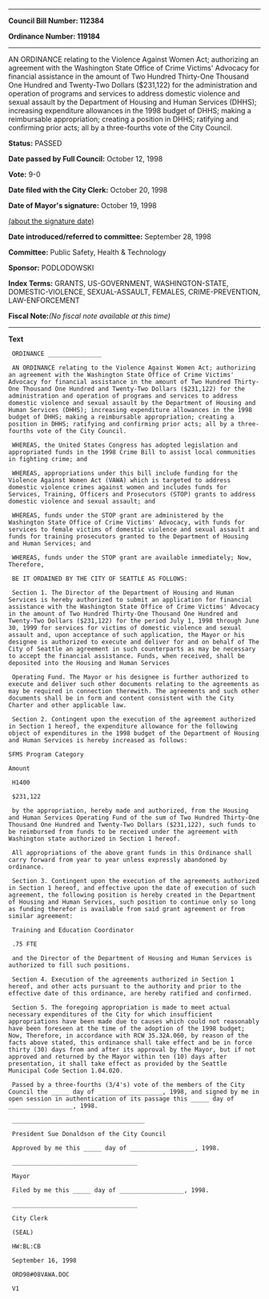 

********

**Council Bill Number: 112384**
   
**Ordinance Number: 119184**
********

 AN ORDINANCE relating to the Violence Against Women Act; authorizing an agreement with the Washington State Office of Crime Victims' Advocacy for financial assistance in the amount of Two Hundred Thirty-One Thousand One Hundred and Twenty-Two Dollars ($231,122) for the administration and operation of programs and services to address domestic violence and sexual assault by the Department of Housing and Human Services (DHHS); increasing expenditure allowances in the 1998 budget of DHHS; making a reimbursable appropriation; creating a position in DHHS; ratifying and confirming prior acts; all by a three-fourths vote of the City Council.

**Status:** PASSED
   
**Date passed by Full Council:** October 12, 1998
   
**Vote:** 9-0
   
**Date filed with the City Clerk:** October 20, 1998
   
**Date of Mayor's signature:** October 19, 1998
   
[(about the signature date)](/~public/approvaldate.htm)
   
   
   
**Date introduced/referred to committee:** September 28, 1998
   
**Committee:** Public Safety, Health & Technology
   
**Sponsor:** PODLODOWSKI
   
   
**Index Terms:** GRANTS, US-GOVERNMENT, WASHINGTON-STATE, DOMESTIC-VIOLENCE, SEXUAL-ASSAULT, FEMALES, CRIME-PREVENTION, LAW-ENFORCEMENT

**Fiscal Note:**_(No fiscal note available at this time)_

********

**Text**
   
```
 ORDINANCE _______________

 AN ORDINANCE relating to the Violence Against Women Act; authorizing an agreement with the Washington State Office of Crime Victims' Advocacy for financial assistance in the amount of Two Hundred Thirty- One Thousand One Hundred and Twenty-Two Dollars ($231,122) for the administration and operation of programs and services to address domestic violence and sexual assault by the Department of Housing and Human Services (DHHS); increasing expenditure allowances in the 1998 budget of DHHS; making a reimbursable appropriation; creating a position in DHHS; ratifying and confirming prior acts; all by a three- fourths vote of the City Council.

 WHEREAS, the United States Congress has adopted legislation and appropriated funds in the 1998 Crime Bill to assist local communities in fighting crime; and

 WHEREAS, appropriations under this bill include funding for the Violence Against Women Act (VAWA) which is targeted to address domestic violence crimes against women and includes funds for Services, Training, Officers and Prosecutors (STOP) grants to address domestic violence and sexual assault; and

 WHEREAS, funds under the STOP grant are administered by the Washington State Office of Crime Victims' Advocacy, with funds for services to female victims of domestic violence and sexual assault and funds for training prosecutors granted to the Department of Housing and Human Services; and

 WHEREAS, funds under the STOP grant are available immediately; Now, Therefore,

 BE IT ORDAINED BY THE CITY OF SEATTLE AS FOLLOWS:

 Section 1. The Director of the Department of Housing and Human Services is hereby authorized to submit an application for financial assistance with the Washington State Office of Crime Victims' Advocacy in the amount of Two Hundred Thirty-One Thousand One Hundred and Twenty-Two Dollars ($231,122) for the period July 1, 1998 through June 30, 1999 for services for victims of domestic violence and sexual assault and, upon acceptance of such application, the Mayor or his designee is authorized to execute and deliver for and on behalf of The City of Seattle an agreement in such counterparts as may be necessary to accept the financial assistance. Funds, when received, shall be deposited into the Housing and Human Services

 Operating Fund. The Mayor or his designee is further authorized to execute and deliver such other documents relating to the agreements as may be required in connection therewith. The agreements and such other documents shall be in form and content consistent with the City Charter and other applicable law.

 Section 2. Contingent upon the execution of the agreement authorized in Section 1 hereof, the expenditure allowance for the following object of expenditures in the 1998 budget of the Department of Housing and Human Services is hereby increased as follows:

SFMS Program Category

Amount

 H1400

 $231,122

 by the appropriation, hereby made and authorized, from the Housing and Human Services Operating Fund of the sum of Two Hundred Thirty-One Thousand One Hundred and Twenty-Two Dollars ($231,122), such funds to be reimbursed from funds to be received under the agreement with Washington state authorized in Section 1 hereof.

 All appropriations of the above grant funds in this Ordinance shall carry forward from year to year unless expressly abandoned by ordinance.

 Section 3. Contingent upon the execution of the agreements authorized in Section 1 hereof, and effective upon the date of execution of such agreement, the following position is hereby created in the Department of Housing and Human Services, such position to continue only so long as funding therefor is available from said grant agreement or from similar agreement:

 Training and Education Coordinator

 .75 FTE

 and the Director of the Department of Housing and Human Services is authorized to fill such positions.

 Section 4. Execution of the agreements authorized in Section 1 hereof, and other acts pursuant to the authority and prior to the effective date of this ordinance, are hereby ratified and confirmed.

 Section 5. The foregoing appropriation is made to meet actual necessary expenditures of the City for which insufficient appropriations have been made due to causes which could not reasonably have been foreseen at the time of the adoption of the 1998 budget; Now, Therefore, in accordance with RCW 35.32A.060, by reason of the facts above stated, this ordinance shall take effect and be in force thirty (30) days from and after its approval by the Mayor, but if not approved and returned by the Mayor within ten (10) days after presentation, it shall take effect as provided by the Seattle Municipal Code Section 1.04.020.

 Passed by a three-fourths (3/4's) vote of the members of the City Council the _____ day of __________________, 1998, and signed by me in open session in authentication of its passage this _____ day of __________________, 1998.

 _____________________________________

 President Sue Donaldson of the City Council

 Approved by me this _____ day of __________________, 1998.

 ___________________________________

 Mayor

 Filed by me this _____ day of __________________, 1998.

 ___________________________________

 City Clerk

 (SEAL)

 HW:BL:CB

 September 16, 1998

 ORD98#08VAWA.DOC

 V1

```
